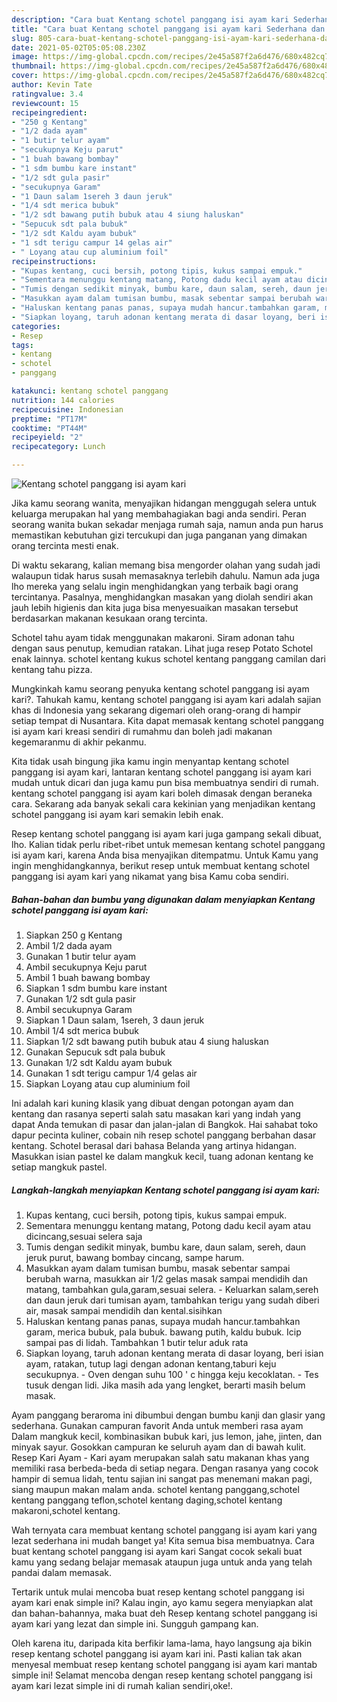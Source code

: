 ```yaml
---
description: "Cara buat Kentang schotel panggang isi ayam kari Sederhana dan Mudah Dibuat"
title: "Cara buat Kentang schotel panggang isi ayam kari Sederhana dan Mudah Dibuat"
slug: 805-cara-buat-kentang-schotel-panggang-isi-ayam-kari-sederhana-dan-mudah-dibuat
date: 2021-05-02T05:05:08.230Z
image: https://img-global.cpcdn.com/recipes/2e45a587f2a6d476/680x482cq70/kentang-schotel-panggang-isi-ayam-kari-foto-resep-utama.jpg
thumbnail: https://img-global.cpcdn.com/recipes/2e45a587f2a6d476/680x482cq70/kentang-schotel-panggang-isi-ayam-kari-foto-resep-utama.jpg
cover: https://img-global.cpcdn.com/recipes/2e45a587f2a6d476/680x482cq70/kentang-schotel-panggang-isi-ayam-kari-foto-resep-utama.jpg
author: Kevin Tate
ratingvalue: 3.4
reviewcount: 15
recipeingredient:
- "250 g Kentang"
- "1/2 dada ayam"
- "1 butir telur ayam"
- "secukupnya Keju parut"
- "1 buah bawang bombay"
- "1 sdm bumbu kare instant"
- "1/2 sdt gula pasir"
- "secukupnya Garam"
- "1 Daun salam 1sereh 3 daun jeruk"
- "1/4 sdt merica bubuk"
- "1/2 sdt bawang putih bubuk atau 4 siung haluskan"
- "Sepucuk sdt pala bubuk"
- "1/2 sdt Kaldu ayam bubuk"
- "1 sdt terigu campur 14 gelas air"
- " Loyang atau cup aluminium foil"
recipeinstructions:
- "Kupas kentang, cuci bersih, potong tipis, kukus sampai empuk."
- "Sementara menunggu kentang matang, Potong dadu kecil ayam atau dicincang,sesuai selera saja"
- "Tumis dengan sedikit minyak, bumbu kare, daun salam, sereh, daun jeruk purut, bawang bombay cincang, sampe harum."
- "Masukkan ayam dalam tumisan bumbu, masak sebentar sampai berubah warna, masukkan air 1/2 gelas masak sampai mendidih dan matang, tambahkan gula,garam,sesuai selera.  Keluarkan salam,sereh dan daun jeruk dari tumisan ayam, tambahkan terigu yang sudah diberi air, masak sampai mendidih dan kental.sisihkan"
- "Haluskan kentang panas panas, supaya mudah hancur.tambahkan garam, merica bubuk, pala bubuk. bawang putih, kaldu bubuk. Icip sampai pas di lidah. Tambahkan 1 butir telur aduk rata"
- "Siapkan loyang, taruh adonan kentang merata di dasar loyang, beri isian ayam, ratakan, tutup lagi dengan adonan kentang,taburi keju secukupnya. Oven dengan suhu 100 &#39; c hingga keju kecoklatan.  Tes tusuk dengan lidi. Jika masih ada yang lengket, berarti masih belum masak."
categories:
- Resep
tags:
- kentang
- schotel
- panggang

katakunci: kentang schotel panggang 
nutrition: 144 calories
recipecuisine: Indonesian
preptime: "PT17M"
cooktime: "PT44M"
recipeyield: "2"
recipecategory: Lunch

---
```



![Kentang schotel panggang isi ayam kari](https://img-global.cpcdn.com/recipes/2e45a587f2a6d476/680x482cq70/kentang-schotel-panggang-isi-ayam-kari-foto-resep-utama.jpg)

Jika kamu seorang wanita, menyajikan hidangan menggugah selera untuk keluarga merupakan hal yang membahagiakan bagi anda sendiri. Peran seorang  wanita bukan sekadar menjaga rumah saja, namun anda pun harus memastikan kebutuhan gizi tercukupi dan juga panganan yang dimakan orang tercinta mesti enak.

Di waktu  sekarang, kalian memang bisa mengorder olahan yang sudah jadi walaupun tidak harus susah memasaknya terlebih dahulu. Namun ada juga lho mereka yang selalu ingin menghidangkan yang terbaik bagi orang tercintanya. Pasalnya, menghidangkan masakan yang diolah sendiri akan jauh lebih higienis dan kita juga bisa menyesuaikan masakan tersebut berdasarkan makanan kesukaan orang tercinta. 

Schotel tahu ayam tidak menggunakan makaroni. Siram adonan tahu dengan saus penutup, kemudian ratakan. Lihat juga resep Potato Schotel enak lainnya. schotel kentang kukus schotel kentang panggang camilan dari kentang tahu pizza.

Mungkinkah kamu seorang penyuka kentang schotel panggang isi ayam kari?. Tahukah kamu, kentang schotel panggang isi ayam kari adalah sajian khas di Indonesia yang sekarang digemari oleh orang-orang di hampir setiap tempat di Nusantara. Kita dapat memasak kentang schotel panggang isi ayam kari kreasi sendiri di rumahmu dan boleh jadi makanan kegemaranmu di akhir pekanmu.

Kita tidak usah bingung jika kamu ingin menyantap kentang schotel panggang isi ayam kari, lantaran kentang schotel panggang isi ayam kari mudah untuk dicari dan juga kamu pun bisa membuatnya sendiri di rumah. kentang schotel panggang isi ayam kari boleh dimasak dengan beraneka cara. Sekarang ada banyak sekali cara kekinian yang menjadikan kentang schotel panggang isi ayam kari semakin lebih enak.

Resep kentang schotel panggang isi ayam kari juga gampang sekali dibuat, lho. Kalian tidak perlu ribet-ribet untuk memesan kentang schotel panggang isi ayam kari, karena Anda bisa menyajikan ditempatmu. Untuk Kamu yang ingin menghidangkannya, berikut resep untuk membuat kentang schotel panggang isi ayam kari yang nikamat yang bisa Kamu coba sendiri.

<!--inarticleads1-->

##### Bahan-bahan dan bumbu yang digunakan dalam menyiapkan Kentang schotel panggang isi ayam kari:

1. Siapkan 250 g Kentang
1. Ambil 1/2 dada ayam
1. Gunakan 1 butir telur ayam
1. Ambil secukupnya Keju parut
1. Ambil 1 buah bawang bombay
1. Siapkan 1 sdm bumbu kare instant
1. Gunakan 1/2 sdt gula pasir
1. Ambil secukupnya Garam
1. Siapkan 1 Daun salam, 1sereh, 3 daun jeruk
1. Ambil 1/4 sdt merica bubuk
1. Siapkan 1/2 sdt bawang putih bubuk atau 4 siung haluskan
1. Gunakan Sepucuk sdt pala bubuk
1. Gunakan 1/2 sdt Kaldu ayam bubuk
1. Gunakan 1 sdt terigu campur 1/4 gelas air
1. Siapkan  Loyang atau cup aluminium foil


Ini adalah kari kuning klasik yang dibuat dengan potongan ayam dan kentang dan rasanya seperti salah satu masakan kari yang indah yang dapat Anda temukan di pasar dan jalan-jalan di Bangkok. Hai sahabat toko dapur pecinta kuliner, cobain nih resep schotel panggang berbahan dasar kentang. Schotel berasal dari bahasa Belanda yang artinya hidangan. Masukkan isian pastel ke dalam mangkuk kecil, tuang adonan kentang ke setiap mangkuk pastel. 

<!--inarticleads2-->

##### Langkah-langkah menyiapkan Kentang schotel panggang isi ayam kari:

1. Kupas kentang, cuci bersih, potong tipis, kukus sampai empuk.
1. Sementara menunggu kentang matang, Potong dadu kecil ayam atau dicincang,sesuai selera saja
1. Tumis dengan sedikit minyak, bumbu kare, daun salam, sereh, daun jeruk purut, bawang bombay cincang, sampe harum.
1. Masukkan ayam dalam tumisan bumbu, masak sebentar sampai berubah warna, masukkan air 1/2 gelas masak sampai mendidih dan matang, tambahkan gula,garam,sesuai selera.  - Keluarkan salam,sereh dan daun jeruk dari tumisan ayam, tambahkan terigu yang sudah diberi air, masak sampai mendidih dan kental.sisihkan
1. Haluskan kentang panas panas, supaya mudah hancur.tambahkan garam, merica bubuk, pala bubuk. bawang putih, kaldu bubuk. Icip sampai pas di lidah. Tambahkan 1 butir telur aduk rata
1. Siapkan loyang, taruh adonan kentang merata di dasar loyang, beri isian ayam, ratakan, tutup lagi dengan adonan kentang,taburi keju secukupnya. - Oven dengan suhu 100 &#39; c hingga keju kecoklatan.  - Tes tusuk dengan lidi. Jika masih ada yang lengket, berarti masih belum masak.


Ayam panggang beraroma ini dibumbui dengan bumbu kanji dan glasir yang sederhana. Gunakan campuran favorit Anda untuk memberi rasa ayam Dalam mangkuk kecil, kombinasikan bubuk kari, jus lemon, jahe, jinten, dan minyak sayur. Gosokkan campuran ke seluruh ayam dan di bawah kulit. Resep Kari Ayam - Kari ayam merupakan salah satu makanan khas yang memiliki rasa berbeda-beda di setiap negara. Dengan rasanya yang cocok hampir di semua lidah, tentu sajian ini sangat pas menemani makan pagi, siang maupun makan malam anda. schotel kentang panggang,schotel kentang panggang teflon,schotel kentang daging,schotel kentang makaroni,schotel kentang. 

Wah ternyata cara membuat kentang schotel panggang isi ayam kari yang lezat sederhana ini mudah banget ya! Kita semua bisa membuatnya. Cara buat kentang schotel panggang isi ayam kari Sangat cocok sekali buat kamu yang sedang belajar memasak ataupun juga untuk anda yang telah pandai dalam memasak.

Tertarik untuk mulai mencoba buat resep kentang schotel panggang isi ayam kari enak simple ini? Kalau ingin, ayo kamu segera menyiapkan alat dan bahan-bahannya, maka buat deh Resep kentang schotel panggang isi ayam kari yang lezat dan simple ini. Sungguh gampang kan. 

Oleh karena itu, daripada kita berfikir lama-lama, hayo langsung aja bikin resep kentang schotel panggang isi ayam kari ini. Pasti kalian tak akan menyesal membuat resep kentang schotel panggang isi ayam kari mantab simple ini! Selamat mencoba dengan resep kentang schotel panggang isi ayam kari lezat simple ini di rumah kalian sendiri,oke!.

